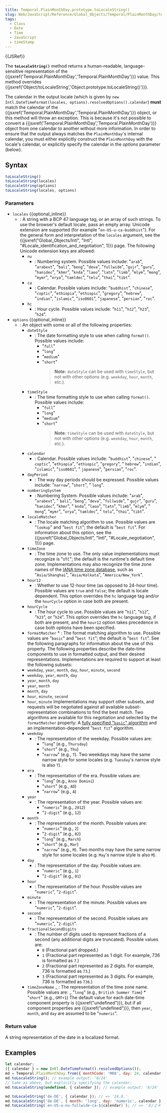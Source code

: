 ```yaml
---
title: Temporal.PlainMonthDay.prototype.toLocaleString()
slug: Web/JavaScript/Reference/Global_Objects/Temporal/PlainMonthDay/toLocaleString
tags:
  - Class
  - Date
  - Time
  - JavaScript
  - timeStamp
---
```

{{JSRef}}

The **`toLocaleString()`** method returns a human-readable, language-sensitive
representation of the
{{jsxref('Temporal.PlainMonthDay','Temporal.PlainMonthDay')}}
value. This method overrides
{{jsxref('Object/toLocaleString','Object.prototype.toLocaleString()')}}.

The calendar in the output locale (which is given by
`new Intl.DateTimeFormat(locales, options).resolvedOptions().calendar`) **must**
match the calendar of the
{{jsxref('Temporal.PlainMonthDay','Temporal.PlainMonthDay')}}
object, or this method will throw an exception. This is because it's not
possible to convert a
{{jsxref('Temporal.PlainMonthDay','Temporal.PlainMonthDay')}}
object from one calendar to another without more information. In order to ensure
that the output always matches the `PlainMonthDay`'s internal calendar, you must
either explicitly construct the `PlainMonthDay` with the locale's calendar, or
explicitly specify the calendar in the _options_ parameter (below).

## Syntax

```js
toLocaleString()
toLocaleString(locales)
toLocaleString(options)
toLocaleString(locales, options)
```

### Parameters

- `locales` {{optional_inline}}
  - : A string with a BCP 47 language tag, or an array of such strings. To use
    the browser's default locale, pass an empty array. Unicode extension are
    supported (for example "`en-US-u-ca-buddhist`"). For the general form and
    interpretation of the `locales` argument, see the
    {{jsxref("Global_Objects/Intl", "Intl",
			"#Locale_identification_and_negotiation", 1)}}
    page. The following Unicode extension keys are allowed:
    - `nu`
      - : Numbering system. Possible values include: "`arab`", "`arabext`",
        "`bali`", "`beng`", "`deva`", "`fullwide`", "`gujr`", "`guru`",
        "`hanidec`", "`khmr`", "`knda`", "`laoo`", "`latn`", "`limb`", "`mlym`",
        "`mong`", "`mymr`", "`orya`", "`tamldec`", "`telu`", "`thai`", "`tibt`".
    - `ca`
      - : Calendar. Possible values include: "`buddhist`", "`chinese`",
        "`coptic`", "`ethiopia`", "`ethiopic`", "`gregory`", "`hebrew`",
        "`indian`", "`islamic`", "`iso8601`", "`japanese`", "`persian`",
        "`roc`".
    - `hc`
      - : Hour cycle. Possible values include: "`h11`", "`h12`", "`h23`",
        "`h24`".
- `options` {{optional_inline}}
  - : An object with some or all of the following properties:
    - `dateStyle`
      - : The date formatting style to use when calling `format()`. Possible
        values include:
        - "`full`"
        - "`long`"
        - "`medium`"
        - "`short`"
          > **Note:** `dateStyle` can be used with `timeStyle`, but not with
          > other options (e.g. `weekday`, `hour`, `month`, etc.).
    - `timeStyle`
      - : The time formatting style to use when calling `format()`. Possible
        values include:
        - "`full`"
        - "`long`"
        - "`medium`"
        - "`short`"
          > **Note:** `timeStyle` can be used with `dateStyle`, but not with
          > other options (e.g. `weekday`, `hour`, `month`, etc.).
    - `calendar`
      - : Calendar. Possible values include: "`buddhist`", "`chinese`", "
        `coptic`", "`ethiopia`", "`ethiopic`", "`gregory`", " `hebrew`",
        "`indian`", "`islamic`", "`iso8601`", " `japanese`", "`persian`",
        "`roc`".
    - `dayPeriod`
      - : The way day periods should be expressed. Possible values include:
        "`narrow`", "`short`", " `long`".
    - `numberingSystem`
      - : Numbering System. Possible values include: "`arab`", "`arabext`", "
        `bali`", "`beng`", "`deva`", "`fullwide`", " `gujr`", "`guru`",
        "`hanidec`", "`khmr`", " `knda`", "`laoo`", "`latn`", "`limb`",
        "`mlym`", " `mong`", "`mymr`", "`orya`", "`tamldec`", " `telu`",
        "`thai`", "`tibt`".
    - `localeMatcher`
      - : The locale matching algorithm to use. Possible values are "`lookup`"
        and "`best fit`"; the default is "`best fit`". For information about
        this option, see the
        {{jsxref("Global_Objects/Intl", "Intl", "#Locale_negotiation", 1)}}
        page.
    - `timeZone`
      - : The time zone to use. The only value implementations must recognize is
        "`UTC`"; the default is the runtime's default time zone. Implementations
        may also recognize the time zone names of the
        [IANA time zone database](https://www.iana.org/time-zones), such as
        "`Asia/Shanghai`", "`Asia/Kolkata`", "`America/New_York`".
    - `hour12`
      - : Whether to use 12-hour time (as opposed to 24-hour time). Possible
        values are `true` and `false`; the default is locale dependent. This
        option overrides the `hc` language tag and/or the `hourCycle` option in
        case both are present.
    - `hourCycle`
      - : The hour cycle to use. Possible values are "`h11`", "`h12`", "`h23`",
        or "`h24`". This option overrides the `hc` language tag, if both are
        present, and the `hour12` option takes precedence in case both options
        have been specified.
    - `formatMatcher` \* : The format matching algorithm to use. Possible values
      are "`basic`" and "`best fit`"; the default is "`best fit`". See the
      following paragraphs for information about the use of this property. The
      following properties describe the date-time components to use in formatted
      output, and their desired representations. Implementations are required to
      support at least the following subsets:
    - `weekday`, `year`, `month`, `day`, `hour`, `minute`, `second`
    - `weekday`, `year`, `month`, `day`
    - `year`, `month`, `day`
    - `year`, `month`
    - `month`, `day`
    - `hour`, `minute`, `second`
    - `hour`, `minute` Implementations may support other subsets, and requests
      will be negotiated against all available subset-representation
      combinations to find the best match. Two algorithms are available for this
      negotiation and selected by the `formatMatcher` property: A
      [fully specified "`basic`" algorithm](https://www.ecma-international.org/ecma-402/1.0/#BasicFormatMatcher)
      and an implementation-dependent "`best fit`" algorithm.
    - `weekday`
      - : The representation of the weekday. Possible values are:
        - "`long`" (e.g., `Thursday`)
        - "`short`" (e.g., `Thu`)
        - "`narrow`" (e.g., `T`). Two weekdays may have the same narrow style
          for some locales (e.g. `Tuesday`'s narrow style is also `T`).
    - `era`
      - : The representation of the era. Possible values are:
        - "`long`" (e.g., `Anno Domini`)
        - "`short`" (e.g., `AD`)
        - "`narrow`" (e.g., `A`)
    - `year`
      - : The representation of the year. Possible values are:
        - "`numeric`" (e.g., `2012`)
        - "`2-digit`" (e.g., `12`)
    - `month`
      - : The representation of the month. Possible values are:
        - "`numeric`" (e.g., `2`)
        - "`2-digit`" (e.g., `02`)
        - "`long`" (e.g., `March`)
        - "`short`" (e.g., `Mar`)
        - "`narrow`" (e.g., `M`). Two months may have the same narrow style for
          some locales (e.g. `May`'s narrow style is also `M`).
    - `day`
      - : The representation of the day. Possible values are:
        - "`numeric`" (e.g., `1`)
        - "`2-digit`" (e.g., `01`)
    - `hour`
      - : The representation of the hour. Possible values are "`numeric`",
        "`2-digit`".
    - `minute`
      - : The representation of the minute. Possible values are "`numeric`",
        "`2-digit`".
    - `second`
      - : The representation of the second. Possible values are "`numeric`",
        "`2-digit`".
    - `fractionalSecondDigits`
      - : The number of digits used to represent fractions of a second (any
        additional digits are truncated). Possible values are:
        - `0` (Fractional part dropped.)
        - `1` (Fractional part represented as 1 digit. For example, 736 is
          formatted as `7`.)
        - `2` (Fractional part represented as 2 digits. For example, 736 is
          formatted as `73`.)
        - `3` (Fractional part represented as 3 digits. For example, 736 is
          formatted as `736`.)
    - `timeZoneName` _ : The representation of the time zone name. Possible
      values are: _ "`long`" (e.g., `British Summer Time`) \* "`short`" (e.g.,
      `GMT+1`) The default value for each date-time component property is
      {{jsxref("undefined")}}, but if all component properties are
      {{jsxref("undefined")}}, then `year`, `month`, and `day` are
      assumed to be "`numeric`".

### Return value

A string representation of the date in a localized format.

## Examples

```js
let calendar;
({ calendar } = new Intl.DateTimeFormat().resolvedOptions());
md = Temporal.PlainMonthDay.from({ monthCode: 'M08', day: 24, calendar });
md.toLocaleString(); // example output: '8/24'
// Same as above, but explicitly specifying the calendar:
md.toLocaleString(undefined, { calendar }); // example output: '8/24'

md.toLocaleString('de-DE', { calendar }); // => '24.8.'
md.toLocaleString('de-DE', { month: 'long', day: 'numeric', calendar }); // => '24. August'
md.toLocaleString(`en-US-u-nu-fullwide-ca-${calendar}`); // => '８/２４'
```
